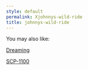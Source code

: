 ```yaml
---
style: default
permalink: Xjohnnys-wild-ride
title: johnnys-wild-ride
---
```

You may also like:

[Dreaming](http://scp-wiki.net/dreaming)

[SCP-1100](http://scp-wiki.net/scp-1100)
